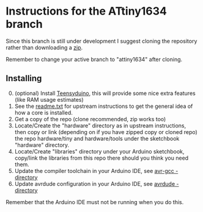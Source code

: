 # Instructions for the ATtiny1634 branch

Since this branch is still under development I suggest cloning the repository
rather than downloading a [zip](https://github.com/rambo/arduino-tiny/zipball/attiny1634).

Remember to change your active branch to "attiny1634" after cloning.

## Installing

  0. (optional) Install [Teensyduino](http://www.pjrc.com/teensy/td_download.html), this will provide some nice extra features (like RAM usage estimates)
  1. See the [readme.txt](readme.txt) for upstream instructions to get the general idea of how a core is installed.
  2. Get a copy of the repo (clone recommended, zip works too)
  3. Locate/Create the "hardware" directory as in upstream instructions, then copy or link
     (depending on if you have zipped copy or cloned repo) the repo hardware/tiny and hardware/tools
     under the sketchbook "hardware" directory.
  4. Locate/Create "libraries" directory under your Arduino sketchbook, copy/link the libraries
     from this repo there should you think you need them.
  5. Update the compiler toolchain in your Arduino IDE, see [avr-gcc -directory](https://github.com/rambo/arduino-tiny/tree/attiny1634/avr-gcc/)
  6. Update avrdude configuration  in your Arduino IDE, see [avrdude -directory](https://github.com/rambo/arduino-tiny/tree/attiny1634/avrdude/)
  
Remember that the Arduino IDE must not be running when you do this.

